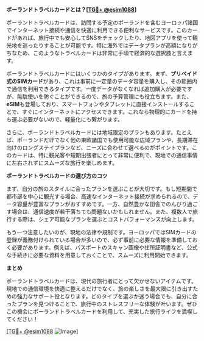 **ポーランドトラベルカードとは？[[TG💪+ @esim1088](https://t.me/s/esim1088)]**

ポーランドトラベルカードは、訪問する予定のポーランドを含むヨーロッパ諸国でインターネット接続や通信を快適に利用できる便利なサービスです。このカードがあれば、旅行中でも安心してSNSをチェックしたり、地図アプリを使って観光地を巡ったりすることが可能です。特に海外ではデータプランが高額になりがちなため、このようなトラベルカードは非常に手頃で経済的な選択肢と言えます。

ポーランドトラベルカードにはいくつかのタイプがあります。まず、**プリペイド式のSIMカード**があり、これは事前に一定量のデータ容量を購入し、その範囲内で通信を利用できるタイプです。一度データがなくなれば追加購入が必要ですが、無駄使いを防ぐことができるので、旅の予算管理にも役立ちます。また、**eSIM**も登場しており、スマートフォンやタブレットに直接インストールすることで、すぐにインターネットにアクセスできます。これなら物理的にカードを持ち運ぶ必要がないので、軽量化にも繋がります。

さらに、ポーランドトラベルカードには地域限定のプランもあります。たとえば、ポーランドだけでなく他の東欧諸国でも使用可能な広域プランや、長期滞在向けのロングステイプランなど、ニーズに合わせて選べるのがポイントです。このカードは、特に観光客や短期出張者にとって非常に便利で、現地での通信事情に左右されずにスムーズな旅行を楽しめます。

**ポーランドトラベルカードの選び方のコツ**

まず、自分の旅のスタイルに合ったプランを選ぶことが大切です。もし短期間で都市部を中心に観光する場合、高速なインターネット接続が求められるので、データ容量が豊富なプランがおすすめです。一方、自然豊かな田舎でのんびり過ごす場合は、通信速度が若干落ちても問題ないかもしれません。また、複数人で旅行する際は、シェア可能なプランを選ぶとコストパフォーマンスが向上します。

もう一つ注意したいのが、現地の法律や規制です。ヨーロッパではSIMカードの登録が義務付けられている場合が多いので、必ず事前に必要な情報を準備しておく必要があります。例えば、パスポートのスキャン画像や住所証明書など、公式な手続きに必要な資料を用意しておくことで、スムーズに利用開始できます。

**まとめ**

ポーランドトラベルカードは、現代の旅行者にとって欠かせないアイテムです。現地での通信環境を快適に整えるだけでなく、旅の楽しさを最大限に引き出すための強力なサポート役となります。どのタイプを選ぶか迷う場合でも、自分に合ったプランを見つけることで、旅行中のストレスフリーな体験が叶います。ぜひこの機会にポーランドトラベルカードを利用して、充実した旅行ライフを満喫してください！

[[TG💪+ @esim1088](https://t.me/s/esim1088) ![Image](https://i.postimg.cc/Y0z9fWf4/image.png)]
